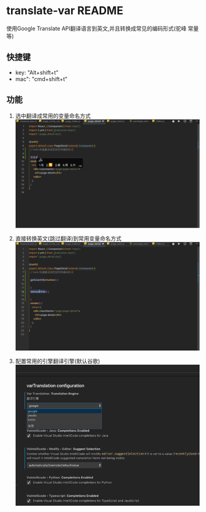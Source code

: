 # translate-var README

使用Google Translate API翻译语言到英文,并且转换成常见的编码形式(驼峰 常量等)

## 快捷键 
- key: "Alt+shift+t"
- mac": "cmd+shift+t"
  
## 功能
1. 选中翻译成常用的变量命名方式 
   ![feature X](images/vscode.gif)

2. 直接转换英文(跳过翻译)到常用变量命名方式
   ![feature X](images/vscode1.gif)
    
3. 配置常用的引擎翻译引擎(默认谷歌)
   ![feature X](images/1.png)


